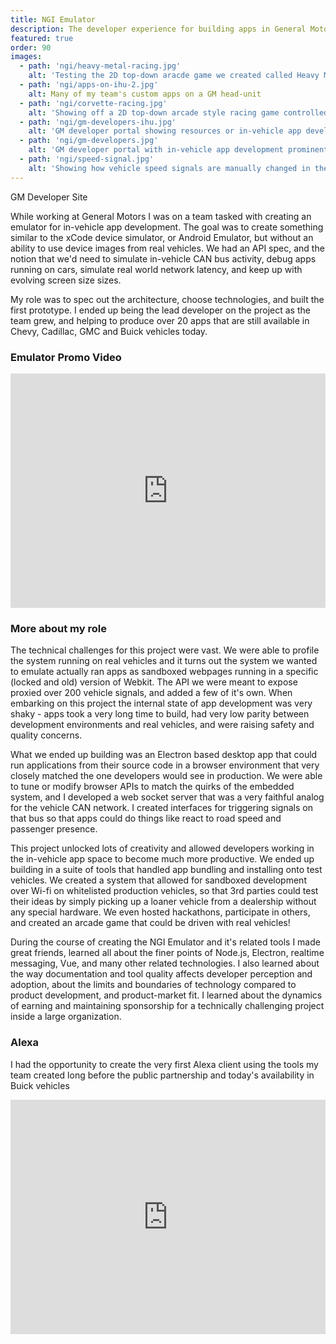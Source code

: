 ```yaml
---
title: NGI Emulator
description: The developer experience for building apps in General Motors' vehicles
featured: true
order: 90
images: 
  - path: 'ngi/heavy-metal-racing.jpg'
    alt: 'Testing the 2D top-down aracde game we created called Heavy Metal Racing, controlled wirelessly with real vehicles'
  - path: 'ngi/apps-on-ihu-2.jpg'
    alt: Many of my team's custom apps on a GM head-unit
  - path: 'ngi/corvette-racing.jpg'
    alt: 'Showing off a 2D top-down arcade style racing game controlled wirelessly via steering a pedal inputs relayed in real-time from two corvettes over wi-fi at the MHACKS8 hackathon. '
  - path: 'ngi/gm-developers-ihu.jpg'
    alt: 'GM developer portal showing resources or in-vehicle app development'
  - path: 'ngi/gm-developers.jpg'
    alt: 'GM developer portal with in-vehicle app development prominently featured'
  - path: 'ngi/speed-signal.jpg'
    alt: 'Showing how vehicle speed signals are manually changed in the emulator environment while an app responds to those changes'
---
```

<StyleLink href="https://developer.gm.com/">GM Developer Site</StyleLink>

While working at General Motors I was on a team tasked with creating an emulator for in-vehicle app development. The goal was to create something similar to the xCode device simulator, or Android Emulator, but without an ability to use device images from real vehicles. We had an API spec, and the notion that we'd need to simulate in-vehicle CAN bus activity, debug apps running on cars, simulate real world network latency, and keep up with evolving screen size sizes.


<image-carousel :images="images"></image-carousel>

My role was to spec out the architecture, choose technologies, and built the first prototype. I ended up being the lead developer on the project as the team grew, and helping to produce over 20 apps that are still available in Chevy, Cadillac, GMC and Buick vehicles today. 

### Emulator Promo Video

<iframe src='https://players.brightcove.net/1050888044001/ByziG8mfx_default/index.html?videoId=5438328173001' allowfullscreen frameborder=0 style="width: 100%; height: 375px;"></iframe>

### More about my role

The technical challenges for this project were vast. We were able to profile the system running on real vehicles and it turns out the system we wanted to emulate actually ran apps as sandboxed webpages running in a specific (locked and old) version of Webkit. The API we were meant to expose proxied over 200 vehicle signals, and added a few of it's own. When embarking on this project the internal state of app development was very shaky - apps took a very long time to build, had very low parity between development environments and real vehicles, and were raising safety and quality concerns. 

What we ended up building was an Electron based desktop app that could run applications from their source code in a browser environment that very closely matched the one developers would see in production. We were able to tune or modify browser APIs to match the quirks of the embedded system, and I developed a web socket server that was a very faithful analog for the vehicle CAN network. I created interfaces for triggering signals on that bus so that apps could do things like react to road speed and passenger presence. 

This project unlocked lots of creativity and allowed developers working in the in-vehicle app space to become much more productive. We ended up building in a suite of tools that handled app bundling and installing onto test vehicles. We created a system that allowed for sandboxed development over Wi-fi on whitelisted production vehicles, so that 3rd parties could test their ideas by simply picking up a loaner vehicle from a dealership without any special hardware. We even hosted hackathons, participate in others, and created an arcade game that could be driven with real vehicles!

During the course of creating the NGI Emulator and it's related tools I made great friends, learned all about the finer points of Node.js, Electron, realtime messaging, Vue, and many other related technologies. I also learned about the way documentation and tool quality affects developer perception and adoption, about the limits and boundaries of technology compared to product development, and product-market fit. I learned about the dynamics of earning and maintaining sponsorship for a technically challenging project inside a large organization. 
### Alexa

I had the opportunity to create the very first Alexa client using the tools my team created long before the public partnership and today's availability in Buick vehicles

<iframe width="100%" height="375" src="https://www.youtube.com/embed/G6IxFPzBmxQ?start=5" title="YouTube video player" frameborder="0" allow="accelerometer; autoplay; clipboard-write; encrypted-media; gyroscope; picture-in-picture" allowfullscreen></iframe>